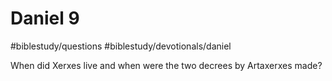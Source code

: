 # Daniel 9 
#biblestudy/questions
#biblestudy/devotionals/daniel

When did Xerxes live and when were the two decrees by Artaxerxes made?
